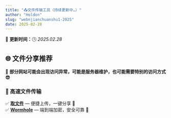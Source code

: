 ```yaml
---
title: "📤文件传输工具（持续更新中…）"
author: "Holdon"
slug: "webnjianchuanshu1-2025"
date: 2025-02-28
---
```

📌 **更新时间：**🕒 *2025.02.28* 
## 🌐 文件分享推荐  

📢 **部分网站可能会出现访问异常，可能是服务器维护，也可能需要特别的访问方式 😎**  

### 🚀 高速文件传输  
✅ **[取文件](https://quwenjian.cc/)** — 便捷上传，一键分享 📂  
✅ **[Wormhole](https://wormhole.app/)** — 端到端加密，安全可靠 🔐  
